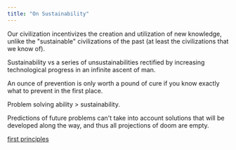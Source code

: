 ```yaml
---
title: "On Sustainability"
---
```


Our civilization incentivizes the creation and utilization of new knowledge, unlike the "sustainable" civilizations of the past (at least the civilizations that we know of).

Sustainability vs a series of unsustainabilities rectified by increasing technological progress in an infinite ascent of man. 

An ounce of prevention is only worth a pound of cure if you know exactly what to prevent in the first place.

Problem solving ability > sustainability.

Predictions of future problems can't take into account solutions that will be developed along the way, and thus all projections of doom are empty.

[first principles](firstprinciples.md)